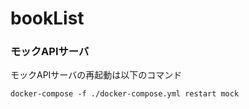 # bookList

### モックAPIサーバ

モックAPIサーバの再起動は以下のコマンド

```
docker-compose -f ./docker-compose.yml restart mock
```
